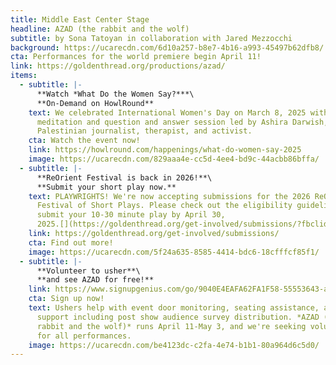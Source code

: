```yaml
---
title: Middle East Center Stage
headline: AZAD (the rabbit and the wolf)
subtitle: by Sona Tatoyan in collaboration with Jared Mezzocchi
background: https://ucarecdn.com/6d10a257-b8e7-4b16-a993-45497b62dfb8/
cta: Performances for the world premiere begin April 11!
link: https://goldenthread.org/productions/azad/
items:
  - subtitle: |-
      **W﻿atch *What Do the Women Say?***\
      **On-Demand on HowlRound**
    text: W﻿e celebrated International Women's Day on March 8, 2025 with a guided
      meditation and question and answer session led by Ashira Darwish, a
      Palestinian journalist, therapist, and activist.
    cta: Watch the event now!
    link: https://howlround.com/happenings/what-do-women-say-2025
    image: https://ucarecdn.com/829aaa4e-cc5d-4ee4-bd9c-44acbb86bffa/
  - subtitle: |-
      **R﻿eOrient Festival is back in 2026!**\
      **S﻿ubmit your short play now.**
    text: PLAYWRIGHTS! We're now accepting submissions for the 2026 ReOrient
      Festival of Short Plays. Please check out the eligibility guidelines and
      submit your 10-30 minute play by April 30,
      2025.[](https://goldenthread.org/get-involved/submissions/?fbclid=IwZXh0bgNhZW0CMTAAAR0ZjwhZiuJYO9OaANHTx1GKh4XitjNf_Z94khzaJy0s1mi8sRCSYPwyYiE_aem_aX1ndtHFxr2PzAkRx2-Bww)[](https://www.facebook.com/photo/?fbid=1239737697676855&set=a.619873352996629&__cft__[0]=AZUP_m1jb1LUV-4UHZpdG3RZibcuKVBwMF2QDb9Uy1XsfoIFPpYS_Rb8Kua1JPEc3-xQ0nFFQA82q7q0cKuYO1rqYalHASIYEiXhOi5jIwZWtqucR1IA36mIfYOIcvM_at9fKAOQ5FpC3x28lcHTM3qwwy5jUn8QfkQdUn6axydXWUMxboJvOw9uioysfSzAHTU&__tn__=EH-R)
    link: https://goldenthread.org/get-involved/submissions/
    cta: Find out more!
    image: https://ucarecdn.com/5f24a635-8585-4414-bdc6-18cfffcf85f1/
  - subtitle: |-
      **V﻿olunteer to usher**\
      **a﻿nd see AZAD for free!**
    link: https://www.signupgenius.com/go/9040E4EAFA62FA1F58-55553643-azad#/
    cta: Sign up now!
    text: U﻿shers help with event door monitoring, seating assistance, and general
      support including post show audience survey distribution. *AZAD (the
      rabbit and the wolf)* runs April 11-May 3, and we're seeking volunteers
      for all performances.
    image: https://ucarecdn.com/be4123dc-c2fa-4e74-b1b1-80a964d6c5d0/
---
```


